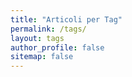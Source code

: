 ```yaml
---
title: "Articoli per Tag"
permalink: /tags/
layout: tags
author_profile: false
sitemap: false
---
```

